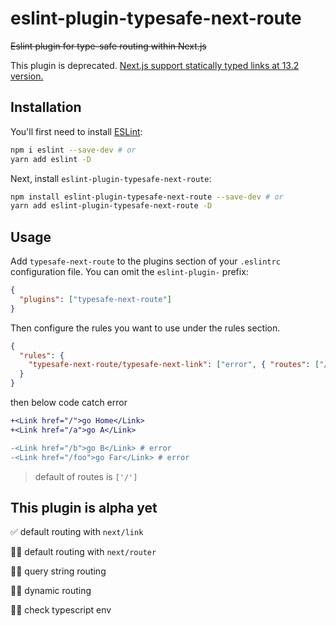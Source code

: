 # eslint-plugin-typesafe-next-route

~~Eslint plugin for type-safe routing within Next.js~~

This plugin is deprecated. [Next.js support statically typed links at 13.2 version.](https://nextjs.org/blog/next-13-2?utm_source=marketo&utm_medium=email&utm_campaign=monthly_newsletter&mkt_tok=MDAxLUxSRy0xOTQAAAGKHvKW9DKH5uqpsiQy0DwshjKQDzxQu0W44x_QscKJ1NcrnhYfZf1gKX7wFmoZRDRD-DiPbX0PPj5uTjOUNNjxapkF-8L1XcIkxHIdIb8#statically-typed-links)

## Installation

You'll first need to install [ESLint](https://eslint.org/):

```sh
npm i eslint --save-dev # or
yarn add eslint -D
```

Next, install `eslint-plugin-typesafe-next-route`:

```sh
npm install eslint-plugin-typesafe-next-route --save-dev # or
yarn add eslint-plugin-typesafe-next-route -D
```

## Usage

Add `typesafe-next-route` to the plugins section of your `.eslintrc` configuration file. You can omit the `eslint-plugin-` prefix:

```json
{
  "plugins": ["typesafe-next-route"]
}
```

Then configure the rules you want to use under the rules section.

```json
{
  "rules": {
    "typesafe-next-route/typesafe-next-link": ["error", { "routes": ["/", "/a"] }]
  }
}
```

then below code catch error

```diff
+<Link href="/">go Home</Link>
+<Link href="/a">go A</Link>

-<Link href="/b">go B</Link> # error
-<Link href="/foo">go Far</Link> # error
```

> default of routes is `['/']`

## This plugin is alpha yet

✅ default routing with `next/link`

🧑‍💻 default routing with `next/router`

🧑‍💻 query string routing

🧑‍💻 dynamic routing

🧑‍💻 check typescript env
